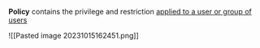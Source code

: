 
**Policy** contains the privilege and restriction <u>applied to a user or group of users</u>


![[Pasted image 20231015162451.png]]


